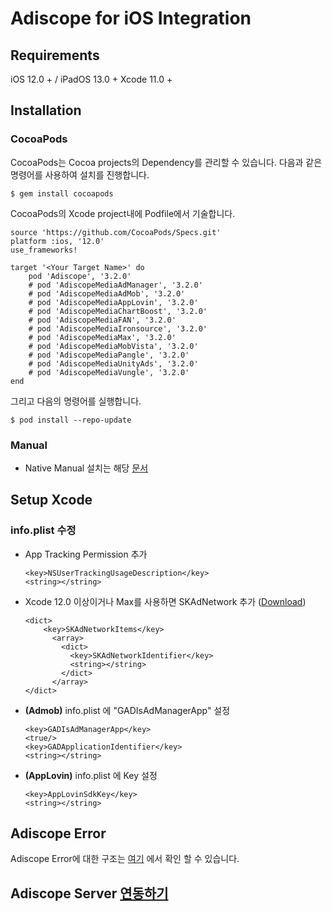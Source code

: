 # Adiscope for iOS Integration


## Requirements
iOS 12.0 + / iPadOS 13.0 +
Xcode 11.0 +



## Installation

### CocoaPods
CocoaPods는 Cocoa projects의 Dependency를 관리할 수 있습니다. 다음과 같은 명령어를 사용하여 설치를 진행합니다.
```
$ gem install cocoapods
```



CocoaPods의 Xcode project내에 Podfile에서 기술합니다.

```
source 'https://github.com/CocoaPods/Specs.git'
platform :ios, '12.0'
use_frameworks!

target '<Your Target Name>' do
    pod 'Adiscope', '3.2.0'
    # pod 'AdiscopeMediaAdManager', '3.2.0'
    # pod 'AdiscopeMediaAdMob', '3.2.0'
    # pod 'AdiscopeMediaAppLovin', '3.2.0'
    # pod 'AdiscopeMediaChartBoost', '3.2.0'
    # pod 'AdiscopeMediaFAN', '3.2.0'
    # pod 'AdiscopeMediaIronsource', '3.2.0'
    # pod 'AdiscopeMediaMax', '3.2.0'
    # pod 'AdiscopeMediaMobVista', '3.2.0'
    # pod 'AdiscopeMediaPangle', '3.2.0'
    # pod 'AdiscopeMediaUnityAds', '3.2.0'
    # pod 'AdiscopeMediaVungle', '3.2.0'
end
```



그리고 다음의 명령어를 실행합니다.

```
$ pod install --repo-update
```



### Manual

* Native Manual 설치는 해당 [문서](https://github.com/adiscope/Adiscope-iOS-Sample/blob/main/Installation_manual.md)



## Setup Xcode

### info.plist 수정

- App Tracking Permission 추가

	```
	<key>NSUserTrackingUsageDescription</key>
	<string></string>
	```


- Xcode 12.0 이상이거나 Max를 사용하면 SKAdNetwork 추가 ([Download](https://github.com/adiscope/Adiscope-iOS-Sample/releases/download/3.2.0/AdiscopeSkAdNetworks.plist))

  ```
  <dict>
	  <key>SKAdNetworkItems</key>
	    <array>
	      <dict>
	        <key>SKAdNetworkIdentifier</key>
	        <string></string>
	      </dict>
	    </array>
  </dict>
  ```


- **(Admob)** info.plist 에 "GADIsAdManagerApp" 설정

	```
	<key>GADIsAdManagerApp</key>
	<true/>
	<key>GADApplicationIdentifier</key>
	<string></string>
	```


- **(AppLovin)** info.plist 에 Key 설정

	```
	<key>AppLovinSdkKey</key>
	<string></string>
	```

## Adiscope Error
Adiscope Error에 대한 구조는 [여기](https://github.com/adiscope/Adiscope-iOS-Sample/blob/main/api_documentation.md#model) 에서 확인 할 수 있습니다. 

## Adiscope Server [연동하기](https://github.com/adiscope/Adiscope-Android-Sample/blob/2.1.2.0/docs/reward_callback_info.md)
